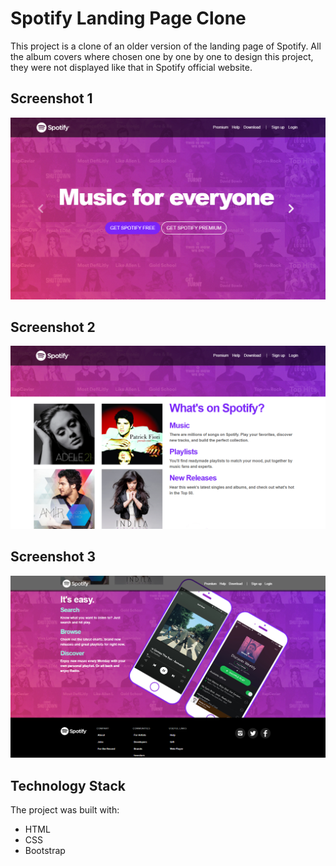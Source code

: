 # Spotify Landing Page Clone

This project is a clone of an older version of the landing page of Spotify. All the album covers where chosen one by one by one to design this project, they were not displayed like that in Spotify official website. 

## Screenshot 1

![Screenshot](Screenshot_1.png)

## Screenshot 2

![Screenshot](Screenshot_2.png)

## Screenshot 3

![Screenshot](Screenshot_3.png)

## Technology Stack

The project was built with:

+ HTML
+ CSS
+ Bootstrap
